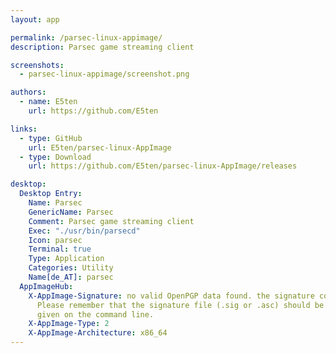```yaml
---
layout: app

permalink: /parsec-linux-appimage/
description: Parsec game streaming client

screenshots:
  - parsec-linux-appimage/screenshot.png

authors:
  - name: E5ten
    url: https://github.com/E5ten

links:
  - type: GitHub
    url: E5ten/parsec-linux-AppImage
  - type: Download
    url: https://github.com/E5ten/parsec-linux-AppImage/releases

desktop:
  Desktop Entry:
    Name: Parsec
    GenericName: Parsec
    Comment: Parsec game streaming client
    Exec: "./usr/bin/parsecd"
    Icon: parsec
    Terminal: true
    Type: Application
    Categories: Utility
    Name[de_AT]: parsec
  AppImageHub:
    X-AppImage-Signature: no valid OpenPGP data found. the signature could not be verified.
      Please remember that the signature file (.sig or .asc) should be the first file
      given on the command line.
    X-AppImage-Type: 2
    X-AppImage-Architecture: x86_64
---
```

